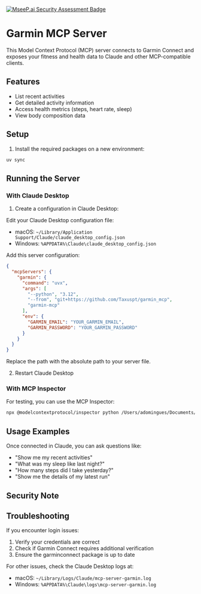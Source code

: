 [![MseeP.ai Security Assessment Badge](https://mseep.net/pr/taxuspt-garmin-mcp-badge.png)](https://mseep.ai/app/taxuspt-garmin-mcp)

# Garmin MCP Server

This Model Context Protocol (MCP) server connects to Garmin Connect and exposes your fitness and health data to Claude and other MCP-compatible clients.

## Features

- List recent activities
- Get detailed activity information
- Access health metrics (steps, heart rate, sleep)
- View body composition data

## Setup

1. Install the required packages on a new environment:

```bash
uv sync
```

## Running the Server

### With Claude Desktop

1. Create a configuration in Claude Desktop:

Edit your Claude Desktop configuration file:

- macOS: `~/Library/Application Support/Claude/claude_desktop_config.json`
- Windows: `%APPDATA%\Claude\claude_desktop_config.json`

Add this server configuration:

```json
{
  "mcpServers": {
    "garmin": {
      "command": "uvx",
      "args": [
        "--python", "3.12",
        "--from", "git+https://github.com/Taxuspt/garmin_mcp",
        "garmin-mcp"
      ],
      "env": {
        "GARMIN_EMAIL": "YOUR_GARMIN_EMAIL",
        "GARMIN_PASSWORD": "YOUR_GARMIN_PASSWORD"
      }
    }
  }
}
```

Replace the path with the absolute path to your server file.

2. Restart Claude Desktop

### With MCP Inspector

For testing, you can use the MCP Inspector:

```bash
npx @modelcontextprotocol/inspector python /Users/adomingues/Documents/claude_filesystem/garmin_mcp/garmin_mcp_server.py
```

## Usage Examples

Once connected in Claude, you can ask questions like:

- "Show me my recent activities"
- "What was my sleep like last night?"
- "How many steps did I take yesterday?"
- "Show me the details of my latest run"

## Security Note

## Troubleshooting

If you encounter login issues:

1. Verify your credentials are correct
2. Check if Garmin Connect requires additional verification
3. Ensure the garminconnect package is up to date

For other issues, check the Claude Desktop logs at:
- macOS: `~/Library/Logs/Claude/mcp-server-garmin.log`
- Windows: `%APPDATA%\Claude\logs\mcp-server-garmin.log`
